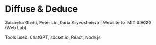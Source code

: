# Diffuse & Deduce

Saisneha Ghatti, Peter Lin, Daria Kryvosheieva | Website for MIT 6.9620 (Web Lab)

Tools used: ChatGPT, socket.io, React, Node.js

